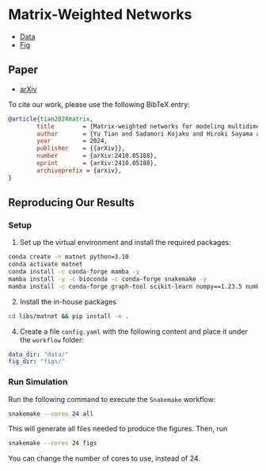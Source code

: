 # Matrix-Weighted Networks

- [Data](https://drive.google.com/drive/folders/1tptfbIBAlyO12O3dvFMStsz8NBTKo9Nc?usp=drive_link)
- [Fig](https://drive.google.com/drive/folders/1htAwu0tlJHD1BfpMdNmUcHdWIPS0yO53?usp=drive_link)

## Paper
- [arXiv](https://arxiv.org/abs/2410.05188)

To cite our work, please use the following BibTeX entry:
```bibtex
@article{tian2024matrix,
        title        = {Matrix-weighted networks for modeling multidimensional dynamics},
        author       = {Yu Tian and Sadamori Kojaku and Hiroki Sayama and Renaud Lambiotte},
        year         = 2024,
        publisher    = {{arXiv}},
        number       = {arXiv:2410.05188},
        eprint       = {arXiv:2410.05188},
        archiveprefix = {arxiv},
}
```

## Reproducing Our Results

### Setup

1. Set up the virtual environment and install the required packages:
```bash
conda create -n matnet python=3.10
conda activate matnet
conda install -c conda-forge mamba -y
mamba install -y -c bioconda -c conda-forge snakemake -y
mamba install -c conda-forge graph-tool scikit-learn numpy==1.23.5 numba scipy pandas networkx seaborn matplotlib ipykernel tqdm black -y
```

2. Install the in-house packages

```bash
cd libs/matnet && pip install -e .
```

4. Create a file `config.yaml` with the following content and place it under the `workflow` folder:
```yaml
data_dir: "data/"
fig_dir: "figs/"
```

### Run Simulation

Run the following command to execute the `Snakemake` workflow:
```bash
snakemake --cores 24 all
```
This will generate all files needed to produce the figures. Then, run
```bash
snakemake --cores 24 figs
```
You can change the number of cores to use, instead of 24.

